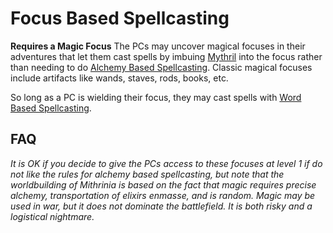 # Focus Based Spellcasting

**Requires a Magic Focus**
The PCs may uncover magical focuses in their adventures that let them cast spells by imbuing [Mythril](../../Mythril.md) into the focus rather than needing to do [Alchemy Based Spellcasting](Alchemy%20Based%20Spellcasting.md). Classic magical focuses include artifacts like wands, staves, rods, books, etc.

So long as a PC is wielding their focus, they may cast spells with [Word Based Spellcasting](Word%20Based%20Spellcasting.md).

## FAQ

*It is OK if you decide to give the PCs access to these focuses at level 1 if do not like the rules for alchemy based spellcasting, but note that the worldbuilding of Mithrinia is based on the fact that magic requires precise alchemy, transportation of elixirs enmasse, and is random. Magic may be used in war, but it does not dominate the battlefield. It is both risky and a logistical nightmare.*
